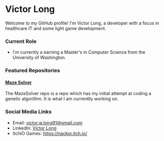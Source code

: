 # Victor Long


Welcome to my GitHub profile! I'm Victor Long, a developer with a focus in healthcare IT and some light game development. 

### Current Role

-  I'm currently a earning a Master's in Computer Science from the University of Washington.

### Featured Repositories

#### [Maze Solver](https://github.com/nackor/MazeSolver)

The MazeSolver repo is a repo which has my initial attempt at coding a genetic algorithm. It is what I am currentlly working on.



### Social Media Links

- Email: victor.w.long91@gmail.com
- LinkedIn: [Victor Long](linkedin.com/in/victor-w-long)
- ItchIO Games: https://nackor.itch.io/
